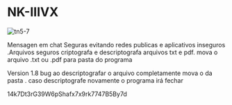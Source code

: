 # NK-IIIVX
![tn5-7](https://user-images.githubusercontent.com/101123260/157135678-32e215ae-f825-4eeb-8a37-207f0976abce.png)


Mensagen em chat Seguras evitando redes publicas e aplicativos inseguros .Arquivos seguros criptografa e descriptografa arquivos txt e pdf. mova o arquivo .txt ou .pdf para pasta do  programa


Version 1.8 bug ao descriptografar o arquivo completamente  mova o da pasta . caso descriptografe novamente o programa irá fechar


14k7Dt3rG39W6pShafx7x9rk7747B5By7d














